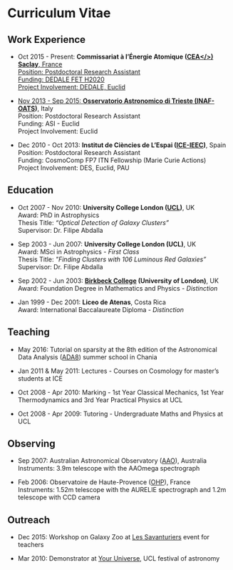 # Curriculum Vitae

## Work Experience

* Oct 2015 - Present: **Commissariat à l’Énergie Atomique (<a href="http://www.cea.fr" target="_blank">CEA</>) Saclay**, France  
  Position: Postdoctoral Research Assistant  
  Funding: DEDALE FET H2020    
  Project Involvement: DEDALE, Euclid

* Nov 2013 - Sep 2015: **Osservatorio Astronomico di Trieste (<a href="http://www.oats.inaf.it" target="_blank">INAF-OATS</a>)**, Italy  
  Position: Postdoctoral Research Assistant  
  Funding: ASI - Euclid  
  Project Involvement: Euclid

* Dec 2010 - Oct 2013: **Institut de Ciències de L’Espai (<a href="http://www.ice.cat/" taget="_blank">ICE-IEEC</a>)**, Spain  
  Position: Postdoctoral Research Assistant  
  Funding: CosmoComp FP7 ITN Fellowship (Marie Curie Actions)  
  Project Involvement: DES, Euclid, PAU

## Education

* Oct 2007 - Nov 2010: **University College London (<a href="https://www.ucl.ac.uk/" taget="_blank">UCL</a>)**, UK  
  Award: PhD in Astrophysics    
  Thesis Title: *“Optical Detection of Galaxy Clusters”*   
  Supervisor: Dr. Filipe Abdalla  

* Sep 2003 - Jun 2007: **University College London (UCL)**, UK  
  Award: MSci in Astrophysics - *First Class*    
  Thesis Title: *"Finding Clusters with 106 Luminous Red Galaxies”*   
  Supervisor: Dr. Filipe Abdalla

* Sep 2002 - Jun 2003: **<a href="http://www.bbk.ac.uk" target="_blank">Birkbeck College</a> (University of London)**, UK  
  Award: Foundation Degree in Mathematics and Physics - *Distinction*

* Jan 1999 - Dec 2001: **Liceo de Atenas**, Costa Rica  
  Award: International Baccalaureate Diploma - *Distinction*

## Teaching

* May 2016: Tutorial on sparsity at the 8th edition of the Astronomical Data Analysis (<a href="http://ada8.cosmostat.org/" target="_blank">ADA8</a>) summer school in Chania

* Jan 2011 & May 2011: Lectures - Courses on Cosmology for master’s students at ICE

* Oct 2008 - Apr 2010: Marking - 1st Year Classical Mechanics, 1st Year Thermodynamics and 3rd Year Practical Physics at UCL

* Oct 2008 - Apr 2009: Tutoring - Undergraduate Maths and Physics at UCL

## Observing

* Sep 2007: Australian Astronomical Observatory (<a href="https://www.aao.gov.au/" target="_blank">AAO</a>), Australia  
  Instruments: 3.9m telescope with the AAOmega spectrograph

* Feb 2006: Observatoire de Haute-Provence (<a href="http://www.obs-hp.fr/welcome.shtml" target="_blank">OHP</a>), France  
  Instruments: 1.52m telescope with the AURELIE spectrograph and 1.2m telescope with CCD camera

## Outreach

* Dec 2015: Workshop on Galaxy Zoo at <a href="http://les-savanturiers.cri-paris.org" target="_blank">Les Savanturiers</a> event for teachers

* Mar 2010: Demonstrator at <a href="https://www.ucl.ac.uk/youruniverse" taget="_blank">Your Universe</a>, UCL festival of astronomy
